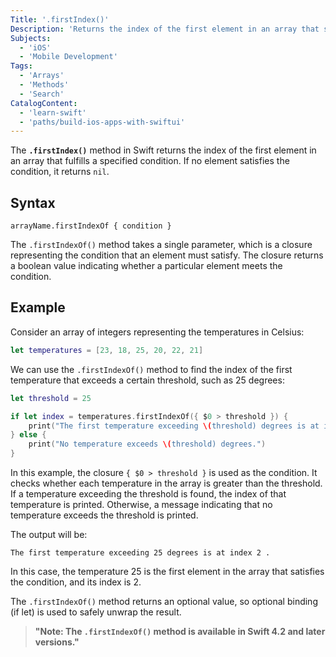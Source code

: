 ```yaml
---
Title: '.firstIndex()'
Description: 'Returns the index of the first element in an array that satisfies the given condition.'
Subjects:
  - 'iOS'
  - 'Mobile Development'
Tags:
  - 'Arrays'
  - 'Methods'
  - 'Search'
CatalogContent:
  - 'learn-swift'
  - 'paths/build-ios-apps-with-swiftui'
---
```


The **`.firstIndex()`** method in Swift returns the index of the first element in an array that fulfills a specified condition. If no element satisfies the condition, it returns `nil`.

## Syntax

```pseudo
arrayName.firstIndexOf { condition }
```

The `.firstIndexOf()` method takes a single parameter, which is a closure representing the condition that an element must satisfy. The closure returns a boolean value indicating whether a particular element meets the condition.

## Example

Consider an array of integers representing the temperatures in Celsius:

```swift
let temperatures = [23, 18, 25, 20, 22, 21]
```

We can use the `.firstIndexOf()` method to find the index of the first temperature that exceeds a certain threshold, such as 25 degrees:

```swift
let threshold = 25

if let index = temperatures.firstIndexOf({ $0 > threshold }) {
    print("The first temperature exceeding \(threshold) degrees is at index \(index).")
} else {
    print("No temperature exceeds \(threshold) degrees.")
}
```

In this example, the closure `{ $0 > threshold }` is used as the condition. It checks whether each temperature in the array is greater than the threshold. If a temperature exceeding the threshold is found, the index of that temperature is printed. Otherwise, a message indicating that no temperature exceeds the threshold is printed.

The output will be:

```shell
The first temperature exceeding 25 degrees is at index 2 .
```

In this case, the temperature 25 is the first element in the array that satisfies the condition, and its index is 2.

The `.firstIndexOf()` method returns an optional value, so optional binding (if let) is used to safely unwrap the result.

> **"Note: The `.firstIndexOf()` method is available in Swift 4.2 and later versions."**
